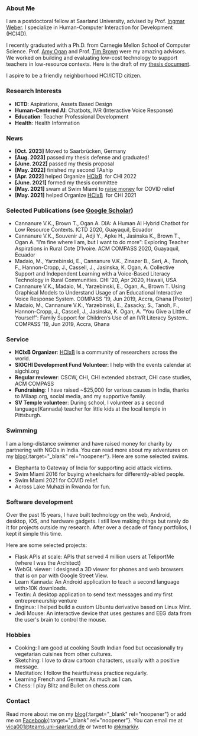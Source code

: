 ### About Me

I am a postdoctoral fellow at Saarland University, advised by Prof. [Ingmar Weber](https://ingmarweber.de/). I specialize in Human-Computer Interaction for Development (HCI4D).

I recently graduated with a Ph.D. from Carnegie Mellon School of Computer Science. Prof. [Amy Ogan](https://www.amyogan.com/) and Prof. [Tim Brown](https://www.africa.engineering.cmu.edu/about/contact/directory/bios/brown-tim.html) were my amazing advisors. We worked on building and evaluating low-cost technology to support teachers in low-resource contexts. Here is the draft of my [thesis document]({{site.thesis_link}}).

I aspire to be a friendly neighborhood HCI/ICTD citizen.



### Research Interests

*   **ICTD**: Aspirations, Assets Based Design
*   **Human-Centered AI**: Chatbots, IVR (Interactive Voice Response)
*   **Education**: Teacher Professional Development
*   **Health**: Health Information

### News
*   **\[Oct. 2023\]** Moved to Saarbrücken, Germany
*   **\[Aug. 2023\]** passed my thesis defense and graduated!
*   **\[June. 2022\]** passed my thesis proposal
*   **\[May. 2022\]** finished my second TAship
*   **\[Apr. 2022\]** helped Organize [HCIxB](https://hcixb.org)  for CHI 2022
*   **\[June. 2021\]** formed my thesis committee
*   **\[May. 2021\]** swam at Swim Miami to [raise money](https://milaap.org/fundraisers/swim-oxygen-india-vikram) for COVID relief
*   **\[May. 2021\]** helped Organize [HCIxB](https://hcixb.org)  for CHI 2021

### Selected Publications (see [Google Scholar](https://scholar.google.com/citations?user=HVuuUzwAAAAJ&hl=en))

*   Cannanure V.K., Brown T., Ogan A. DIA: A Human AI Hybrid Chatbot for Low Resource Contexts. ICTD 2020, Guayaquil, Ecuador
*   Cannanure V.K., Souvenir J., Adji Y., Apke H., Jasinska K., Brown T., Ogan A. ”I’m fine where I am, but I want to do more”: Exploring Teacher Aspirations in Rural Cote D’Ivoire. ACM COMPASS 2020, Guayaquil, Ecuador
*   Madaio, M., Yarzebinski, E., Cannanure V.K., Zinszer B., Seri, A., Tanoh, F., Hannon-Cropp, J., Cassell, J., Jasinska, K. Ogan, A. Collective Support and Independent Learning with a Voice-Based Literacy Technology in Rural Communities. CHI ’20, Apr 2020, Hawaii, USA
*   Cannanure V.K., Madaio, M., Yarzebinski, E., Ogan, A., Brown T. Using Graphical Models to Understand Usage of an Educational Interactive Voice Response System. COMPASS ’19, Jun 2019, Accra, Ghana \[Poster\]
*   Madaio, M., Cannanure V.K., Yarzebinski, E., Zasacky, S., Tanoh, F., Hannon-Cropp, J., Cassell, J., Jasinska, K. Ogan, A. ”You Give a Little of Yourself”: Family Support for Children’s Use of an IVR Literacy System.. COMPASS ’19, Jun 2019, Accra, Ghana

### Service

*   **HCIxB Organizer**: [HCIxB](https://hcixb.org) is a community of researchers across the world.
*   **SIGCHI Development Fund Volunteer**: I help with the events calendar at sigchi.org
*   **Regular reviewer**: CSCW, CHI, CHI extended abstract, CHI case studies, ACM COMPASS
*   **Fundraising**: I have raised ~$25,000 for various causes in India, thanks to Milaap.org, social media, and my supportive family.
*   **SV Temple volunteer**: During school, I volunteer as a second language(Kannada) teacher for little kids at the local temple in Pittsburgh.

### Swimming

I am a long-distance swimmer and have raised money for charity by partnering with NGOs in India. You can read more about my adventures on my [blog](https://kmarkiv.wordpress.com/2017/06/21/swimming-10-miles-from-elephanta-island-to-gateway-of-india-for-acid-attack/){:target="\_blank" rel="noopener"}. Here are some selected swims. 

*   Elephanta to Gateway of India for supporting acid attack victims.
*   Swim Miami 2016 for buying wheelchairs for differently-abled people.
*   Swim Miami 2021 for COVID relief.
*   Across Lake Muhazi in Rwanda for fun.

### Software development

Over the past 15 years, I have built technology on the web, Android, desktop, iOS, and hardware gadgets. I still love making things but rarely do it for projects outside my research. After over a decade of fancy portfolios, I kept it simple this time.

Here are some selected projects:

*   Flask APIs at scale: APIs that served 4 million users at TeliportMe (where I was the Architect)
*   WebGL viewer: I designed a 3D viewer for phones and web browsers that is on par with Google Street View.
*   Learn Kannada: An Android application to teach a second language with>10K downloads.
*   Textin: A desktop application to send text messages and my first entrepreneurship venture
*   Enginux: I helped build a custom Ubuntu derivative based on Linux Mint.
*   Jedi Mouse: An interactive device that uses gestures and EEG data from the user's brain to control the mouse.

### Hobbies

*   Cooking: I am good at cooking South Indian food but occasionally try vegetarian cuisines from other cultures.
*   Sketching: I love to draw cartoon characters, usually with a positive message.
*   Meditation: I follow the heartfulness practice regularly.
*   Learning French and German: As much as I can.
*   Chess: I play Blitz and Bullet on chess.com 

### Contact

Read more about me on my [blog](https://kmarkiv.wordpress.com/){:target="\_blank" rel="noopener"} or add me on [Facebook](https://www.facebook.com/vikramkamathc){:target="\_blank" rel="noopener"}. You can email me at [vica001@teams.uni-saarland.de](mailto:vica001@teams.uni-saarland.de) or tweet to [@kmarkiv](https://twitter.com/kmarkiv).
